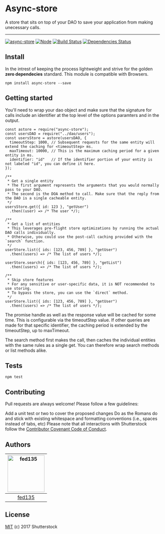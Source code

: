 # Async-store

A store that sits on top of your DAO to save your application from making unecessary calls.

---

[![async-store](https://img.shields.io/npm/v/async-store.svg)](https://www.npmjs.com/package/async-store)
[![Node](https://img.shields.io/badge/node->%3D6.0-blue.svg)](https://nodejs.org)
[![Build Status](https://travis-ci.org/shutterstock/async-store.svg?branch=master)](https://travis-ci.org/shutterstock/async-store)
[![Dependencies Status](https://david-dm.org/shutterstock/async-store.svg)](https://david-dm.org/shutterstock/async-store)


## Install

In the intrest of keeping the process lightweight and strive for the golden **zero dependecies** standard. This module is compatible with Browsers.

`npm install async-store --save`


## Getting started

You'll need to wrap your dao object and make sure that the signature for calls include an identifier at the top level of the options paramters and in the output.

```node
const astore = require("async-store");
const usersDAO = require("../dao/users");
const usersStore = astore(usersDAO, {
  timeoutStep: 1000, // Subsequent requests for the same entity will extend the caching for <timeoutStep> ms.
  maxTimeout: 10000, // This is the maximum caching period for a given entity in ms.
  identifier: "id"   // If the identifier portion of your entity is not labeled "id", you can define it here.
});

/**
 * Get a single entity
 * The first argument represents the arguments that you would normally pass to your DAO.
 * The second is the DOA method to call. Make sure that the reply from the DAO is a single cacheable entity.
 */
usersStore.get({ id: 123 }, "getUser")
  .then((user) => /* The user */);
  
/**
 * Get a list of entities
 * This leverages pre-flight store optimizations by running the actual DAO calls individually.
 * Otherwise, you could use the post-call caching provided with the `search` function.
 */
userStore.list({ ids: [123, 456, 789] }, "getUser")
  .then((users) => /* The list of users */);
  
userStore.search({ ids: [123, 456, 789] }, "getList")
  .then((users) => /* The list of users */);

/**
 * Skip store features
 * For any sensitive or user-specific data, it is NOT recommended to use storing.
 * To bypass the store, you can use the `direct` method.
 */
userStore.list({ ids: [123, 456, 789] }, "getUser")
  .then((users) => /* The list of users */);

```

The promise handle as well as the response value will be cached for some time.
This is configurable via the timeoutStep value. If other queries are made for that specific identifier, the caching period is extended by the timeoutStep, up to maxTimeout.


The search method first makes the call, then caches the individual entities with the same rules as a single get. You can therefore wrap search methods or list methods alike.


## Tests

`npm test`


## Contributing

Pull requests are always welcome! Please follow a few guidelines:

Add a unit test or two to cover the proposed changes
Do as the Romans do and stick with existing whitespace and formatting conventions (i.e., spaces instead of tabs, etc)
Please note that all interactions with Shutterstock follow the [Contributor Covenant Code of Conduct](CODE_OF_CONDUCT.md).


## Authors

[<img alt="fed135" src="https://avatars1.githubusercontent.com/u/2380281?v=4" height="120px" width="120px">](https://github.com/fed135) |
:---:|
[fed135](https://github.com/fed135)|


## License

[MIT](LICENSE) (c) 2017 Shutterstock
